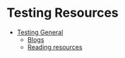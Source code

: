 # Testing Resources
- [Testing General](https://github.com/shrey094/Useful-Resources/blob/testing/Testing%20General.md)
   - [Blogs](https://github.com/shrey094/Useful-Resources/tree/testing)
   - [Reading resources](https://github.com/shrey094/Useful-Resources/blob/testing/Testing%20General.md#testing-resources)
